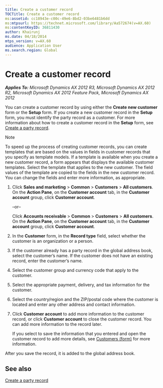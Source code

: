 ```yaml
---
title: Create a customer record
TOCTitle: Create a customer record
ms:assetid: cc18943e-c00c-49e6-8bd2-03be6481b6dd
ms:mtpsurl: https://technet.microsoft.com/library/Aa572674(v=AX.60)
ms:contentKeyID: 36811430
author: Khairunj
ms.date: 04/18/2014
mtps_version: v=AX.60
audience: Application User
ms.search.region: Global
---
```


# Create a customer record 


_**Applies To:** Microsoft Dynamics AX 2012 R3, Microsoft Dynamics AX 2012 R2, Microsoft Dynamics AX 2012 Feature Pack, Microsoft Dynamics AX 2012_

You can create a customer record by using either the **Create new customer** form or the **Setup** form. If you create a new customer record in the **Setup** form, you must identify the party record as a customer. For more information about how to create a customer record in the **Setup** form, see [Create a party record](create-a-party-record.md).


> [!NOTE]
> <P>To speed up the process of creating customer records, you can create templates that are based on the values in fields in customer records that you specify as template models. If a template is available when you create a new customer record, a form appears that displays the available customer templates. Select the template that applies to the new customer. The field values of the template are copied to the fields in the new customer record. You can change the fields and enter more information, as appropriate.</P>



1.  Click **Sales and marketing** \> **Common** \> **Customers** \> **All customers**. On the **Action Pane**, on the **Customer account** tab, in the **Customer account** group, click **Customer account**.
    
    –or–
    
    Click **Accounts receivable** \> **Common** \> **Customers** \> **All customers**. On the **Action Pane**, on the **Customer account** tab, in the **Customer account** group, click **Customer account**.

2.  In the **Customer** form, in the **Record type** field, select whether the customer is an organization or a person.

3.  If the customer already has a party record in the global address book, select the customer’s name. If the customer does not have an existing record, enter the customer’s name.

4.  Select the customer group and currency code that apply to the customer.

5.  Select the appropriate payment, delivery, and tax information for the customer.

6.  Select the country/region and the ZIP/postal code where the customer is located and enter any other address and contact information.

7.  Click **Customer account** to add more information to the customer record, or click **Customer account** to close the customer record. You can add more information to the record later.
    
    If you select to save the information that you entered and open the customer record to add more details, see [Customers (form)](https://technet.microsoft.com/library/aa590606\(v=ax.60\)) for more information.

After you save the record, it is added to the global address book.

## See also

[Create a party record](create-a-party-record.md)

  


